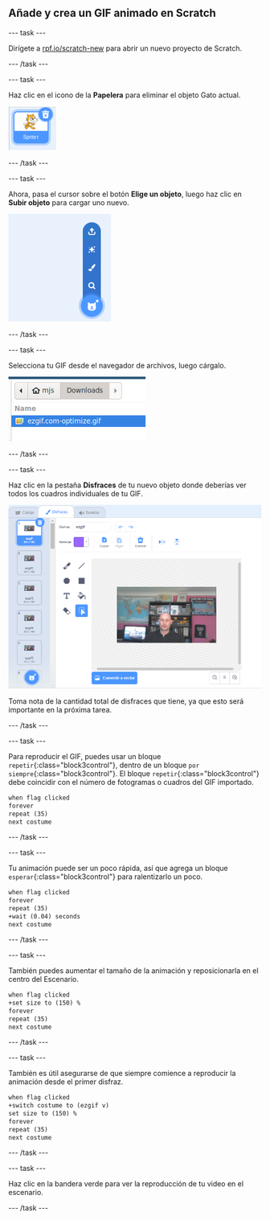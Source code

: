 ## Añade y crea un GIF animado en Scratch

--- task ---

Dirígete a [rpf.io/scratch-new](https://rpf.io/scratch-new) para abrir un nuevo proyecto de Scratch.

--- /task ---

--- task ---

Haz clic en el icono de la **Papelera** para eliminar el objeto Gato actual.

![imagen que muestra el objeto gato con icono de papelera](images/delete-sprite.png)

--- /task ---

--- task ---

Ahora, pasa el cursor sobre el botón **Elige un objeto**, luego haz clic en **Subir objeto** para cargar uno nuevo.

![imagen que muestra la opción de elegir un menú de objetos con cargar un objeto seleccionado](images/upload-sprite.png)

--- /task ---

--- task ---

Selecciona tu GIF desde el navegador de archivos, luego cárgalo.

![imagen que muestra la selección de GIF en el navegador de archivos](images/select-gif.png)

--- /task ---

--- task ---

Haz clic en la pestaña **Disfraces** de tu nuevo objeto donde deberías ver todos los cuadros individuales de tu GIF.

![imagen que muestra el GIF convertido en disfraces individuales dentro de Scratch](images/gif-costumes.png)

Toma nota de la cantidad total de disfraces que tiene, ya que esto será importante en la próxima tarea.

--- /task ---

--- task ---

Para reproducir el GIF, puedes usar un bloque `repetir`{:class="block3control"}, dentro de un bloque `por siempre`{:class="block3control"}. El bloque `repetir`{:class="block3control"} debe coincidir con el número de fotogramas o cuadros del GIF importado.

```blocks3
when flag clicked
forever
repeat (35)
next costume
```
--- /task ---

--- task ---

Tu animación puede ser un poco rápida, así que agrega un bloque `esperar`{:class="block3control"} para ralentizarlo un poco.


```blocks3
when flag clicked
forever
repeat (35)
+wait (0.04) seconds
next costume
```

--- /task ---

--- task ---

También puedes aumentar el tamaño de la animación y reposicionarla en el centro del Escenario.

```blocks3
when flag clicked
+set size to (150) %
forever
repeat (35)
next costume
```

--- /task ---

--- task ---

También es útil asegurarse de que siempre comience a reproducir la animación desde el primer disfraz.

```blocks3
when flag clicked
+switch costume to (ezgif v)
set size to (150) %
forever
repeat (35)
next costume
```

--- /task ---


--- task ---

Haz clic en la bandera verde para ver la reproducción de tu video en el escenario.

--- /task ---





